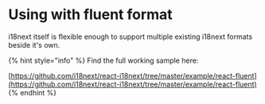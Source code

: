# Using  with fluent format

i18next itself is flexible enough to support multiple existing i18next formats beside it's own.

{% hint style="info" %}
Find the full working sample here: 

[https://github.com/i18next/react-i18next/tree/master/example/react-fluent](https://github.com/i18next/react-i18next/tree/master/example/react-fluent)
{% endhint %}



